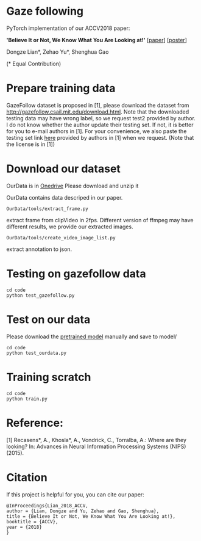 # Gaze following
PyTorch implementation of our ACCV2018 paper:

**'Believe It or Not, We Know What You Are Looking at!'** [[paper](https://arxiv.org/pdf/1907.02364.pdf)]
[[poster](images/poster.pdf)]

Dongze Lian*, Zehao Yu*, Shenghua Gao
 
(* Equal Contribution)

# Prepare training data

GazeFollow dataset is proposed in [1], please download the dataset from http://gazefollow.csail.mit.edu/download.html.
Note that the downloaded testing data may have wrong label, so we request test2 provided by author. 
I do not know whether the author update their testing set. If not, it is better for you to e-mail authors in [1]. 
For your convenience, we also paste the testing set link [here](http://videogazefollow.csail.mit.edu/downloads/test_set.zip) provided by authors in [1] when we request. 
(Note that the license is in [1])


# Download our dataset
OurData is in [Onedrive](https://yien01-my.sharepoint.com/:u:/g/personal/doubility_z0_tn/Ea2BrlvFfQ5Dt8UjgfVnA6QB7yUAvbDDQFr1rZ_b0m9Nvw?e=jaUGWb)
Please download and unzip it

OurData contains data descriped in our paper.
```
OurData/tools/extract_frame.py
``` 
extract frame from clipVideo in 2fps.
Different version of ffmpeg may have different results, we provide our extracted images.
```
OurData/tools/create_video_image_list.py
``` 
extract annotation to json.

# Testing on gazefollow data
```
cd code
python test_gazefollow.py
```

# Test on our data
Please download the [pretrained model](https://drive.google.com/open?id=1eN0NysvRNsWaoyJea3w1Tdbt7iPMvjmp) manually and save to model/
```
cd code
python test_ourdata.py
```

# Training scratch
```
cd code
python train.py
```


# Reference:
[1] Recasens*, A., Khosla*, A., Vondrick, C., Torralba, A.: Where are they looking? In: Advances in Neural
Information Processing Systems (NIPS) (2015).



# Citation
If this project is helpful for you, you can cite our paper:
```
@InProceedings{Lian_2018_ACCV,
author = {Lian, Dongze and Yu, Zehao and Gao, Shenghua},
title = {Believe It or Not, We Know What You Are Looking at!},
booktitle = {ACCV},
year = {2018}
}
```